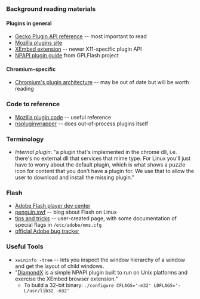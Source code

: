### Background reading materials
#### Plugins in general
  * [Gecko Plugin API reference](https://developer.mozilla.org/en/Gecko_Plugin_API_Reference) -- most important to read
  * [Mozilla plugins site](http://www.mozilla.org/projects/plugins/)
  * [XEmbed extension](https://developer.mozilla.org/en/XEmbed_Extension_for_Mozilla_Plugins) -- newer X11-specific plugin API
  * [NPAPI plugin guide](http://gplflash.sourceforge.net/gplflash2_blog/npapi.html) from GPLFlash project

#### Chromium-specific
  * [Chromium's plugin architecture](http://dev.chromium.org/developers/design-documents/plugin-architecture) -- may be out of date but will be worth reading

### Code to reference
  * [Mozilla plugin code](http://mxr.mozilla.org/firefox/source/modules/plugin/base/src/) -- useful reference
  * [nspluginwrapper](http://gwenole.beauchesne.info//en/projects/nspluginwrapper) -- does out-of-process plugins itself

### Terminology
  * _Internal plugin_: "a plugin that's implemented in the chrome dll, i.e. there's no external dll that services that mime type.  For Linux you'll just have to worry about the default plugin, which is what shows a puzzle icon for content that you don't have a plugin for.  We use that to allow the user to download and install the missing plugin."

### Flash
  * [Adobe Flash player dev center](http://www.adobe.com/devnet/flashplayer/)
  * [penguin.swf](http://blogs.adobe.com/penguin.swf/) -- blog about Flash on Linux
  * [tips and tricks](http://macromedia.mplug.org/) -- user-created page, with some documentation of special flags in `/etc/adobe/mms.cfg`
  * [official Adobe bug tracker](https://bugs.adobe.com/flashplayer/)

### Useful Tools
  * `xwininfo -tree` -- lets you inspect the window hierarchy of a window and get the layout of child windows.
  * "[DiamondX](http://multimedia.cx/diamondx/) is a simple NPAPI plugin built to run on Unix platforms and exercise the XEmbed browser extension."
    * To build a 32-bit binary: `./configure CFLAGS='-m32' LDFLAGS='-L/usr/lib32 -m32'`